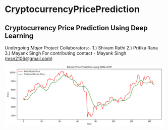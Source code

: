 # CryptocurrencyPricePrediction
## Cryptocurrency Price Prediction Using Deep Learning

*Undergoing Major Project*
Collaborators:-
1.) Shivam Rathi
2.) Pritika Rana
3.) Mayank Singh
For contributing contact - Mayank Singh (msn2106@gmail.com)

<div>
  <img src = "https://github.com/msn2106/Crypto/blob/main/img/Figure4.png">
</div>
